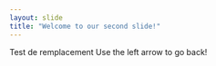 ```yaml
---
layout: slide
title: "Welcome to our second slide!"
---
```

Test de remplacement
Use the left arrow to go back!
